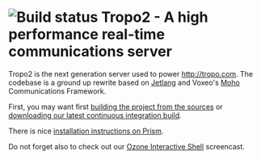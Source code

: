 # ![Build status](http://hudson.voxeolabs.com/hudson/images/last.png) Tropo2 - A high performance real-time communications server 

Tropo2 is the next generation server used to power http://tropo.com. The codebase is a ground up rewrite based on [Jetlang](http://code.google.com/p/jetlang/) and Voxeo's [Moho](http://labs.voxeo.com/moho) Communications Framework.

First, you may want first [building the project from the sources](https://github.com/tropo/tropo2/wiki/Building-Tropo2-From-Source) or [downloading our latest continuous integration build](https://github.com/tropo/tropo2/wiki/Downloading-the-latest-automated-build). 

There is nice [installation instructions on Prism](https://github.com/tropo/tropo2/wiki/Installation-with-Prism). 

Do not forget also to check out our [Ozone Interactive Shell](https://github.com/tropo/tropo2/wiki/Using-the-Ozone-Interactive-Shell) screencast.

